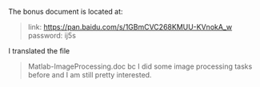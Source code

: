 The bonus document is located at:
  >link: https://pan.baidu.com/s/1GBmCVC268KMUU-KVnokA_w password: ij5s 

I translated the file 
  >Matlab-ImageProcessing.doc
bc I did some image processing tasks before and I am still pretty interested.

